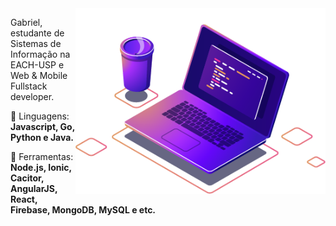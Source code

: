 <img src="./computer-illustration.png" min-width="400px" max-width="400px" width="400px" align="right" alt="Computador iuriCode">

<p align="left"> 
  Gabriel, estudante de Sistemas de Informação na EACH-USP e Web & Mobile Fullstack developer.
</p>

<p align="left">
  🦄 Linguagens: <strong>Javascript, Go, Python e Java.</strong>
</p>

<p align="left">
  💼 Ferramentas: <strong>Node.js, Ionic, Cacitor, AngularJS, React, Firebase, MongoDB, MySQL e etc.</strong>
</p>
